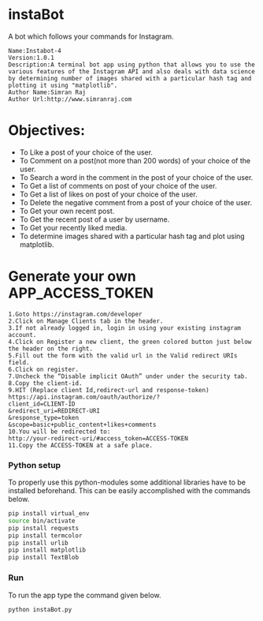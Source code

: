 # instaBot
 A bot which follows your commands for Instagram.

````````````````````````
Name:Instabot-4
Version:1.0.1
Description:A terminal bot app using python that allows you to use the various features of the Instagram API and also deals with data science by determining number of images shared with a particular hash tag and plotting it using "matplotlib".
Author Name:Simran Raj
Author Url:http://www.simranraj.com
``````````````````````````

 
 # Objectives:
* To Like a post of your choice of the user.
* To Comment on a post(not more than 200 words) of your choice of the user.
* To Search a word in the comment in the post of your choice of the user.
* To Get a list of comments on post of your choice of the user.
* To Get a list of likes on post of your choice of the user.
* To Delete the negative comment from a post of your choice of the user.
* To Get your own recent post.
* To Get the recent post of a user by username.
* To Get your recently liked media.
* To determine images shared with a particular hash tag and plot using matplotlib.

 

# Generate your own APP_ACCESS_TOKEN

```````````````````````````````````````
1.Goto https://instagram.com/developer
2.Click on Manage Clients tab in the header.
3.If not already logged in, login in using your existing instagram account.
4.Click on Register a new client, the green colored button just below the header on the right.
5.Fill out the form with the valid url in the Valid redirect URIs field.
6.Click on register.
7.Uncheck the “Disable implicit OAuth” under under the security tab.
8.Copy the client-id.
9.HIT (Replace client Id,redirect-url and response-token)
https://api.instagram.com/oauth/authorize/?
client_id=CLIENT-ID
&redirect_uri=REDIRECT-URI
&response_type=token
&scope=basic+public_content+likes+comments
10.You will be redirected to:
http://your-redirect-uri/#access_token=ACCESS-TOKEN
11.Copy the ACCESS-TOKEN at a safe place.

````````````````````````````````````````````
### Python setup

To properly use this python-modules some additional libraries have to be
installed beforehand. This can be easily accomplished with the commands below.

```bash
pip install virtual_env
source bin/activate
pip install requests
pip install termcolor
pip install urlib
pip install matplotlib
pip install TextBlob
```

### Run 
To run the app type the command given below.

```bash
python instaBot.py
```
